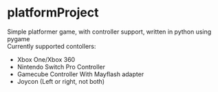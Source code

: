 # platformProject
Simple platformer game, with controller support, written in python using pygame<br>
Currently supported contollers:
<ul>
  <li>Xbox One/Xbox 360</li>
  <li>Nintendo Switch Pro Controller</li>
  <li>Gamecube Controller With Mayflash adapter</li>
  <li>Joycon (Left or right, not both)</li>
</ul>
